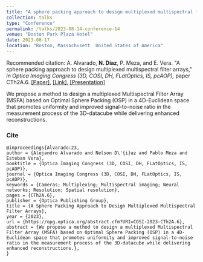 ```yaml
---
title: "A sphere packing approach to design multiplexed multispectral filter arrays"
collection: talks
type: "Conference"
permalink: /talks/2023-08-14-conference-14
venue: "Boston Park Plaza Hotel"
date: 2023-08-17
location: "Boston, Massachusett  United States of America"
---
```

Recommended citation: A. Alvarado, **N. Díaz**, P. Meza, and E. Vera. "A sphere packing approach to design multiplexed multispectral filter arrays," <i>in Optica Imaging Congress (3D, COSI, DH, FLatOptics, IS, pcAOP),</i> paper CTh2A.6.  [[Paper]](https://nelson10.github.io/files/Conference14.pdf), [[Link]](https://opg.optica.org/abstract.cfm?uri=COSI-2023-CTh2A.6), [[Presentation]](https://nelson10.github.io/files/Presentation_COSI_2023_2.pdf)

We propose a method to design a multiplexed Multispectral Filter Array (MSFA) based on Optimal Sphere Packing (OSP) in a 4D-Euclidean space that promotes uniformity and improved signal-to-noise ratio in the measurement process of the 3D-datacube while delivering enhanced reconstructions.

### Cite

```
@inproceedings{Alvarado:23,
author = {Alejandro Alvarado and Nelson D\'{i}az and Pablo Meza and Esteban Vera},
booktitle = {Optica Imaging Congress (3D, COSI, DH, FLatOptics, IS, pcAOP)},
journal = {Optica Imaging Congress (3D, COSI, DH, FLatOptics, IS, pcAOP)},
keywords = {Cameras; Multiplexing; Multispectral imaging; Neural networks; Resolution; Spatial resolution},
pages = {CTh2A.6},
publisher = {Optica Publishing Group},
title = {A Sphere Packing Approach to Design Multiplexed Multispectral Filter Arrays},
year = {2023},
url = {https://opg.optica.org/abstract.cfm?URI=COSI-2023-CTh2A.6},
abstract = {We propose a method to design a multiplexed Multispectral Filter Array (MSFA) based on Optimal Sphere Packing (OSP) in a 4D-Euclidean space that promotes uniformity and improved signal-to-noise ratio in the measurement process of the 3D-datacube while delivering enhanced reconstructions.},
}
```

